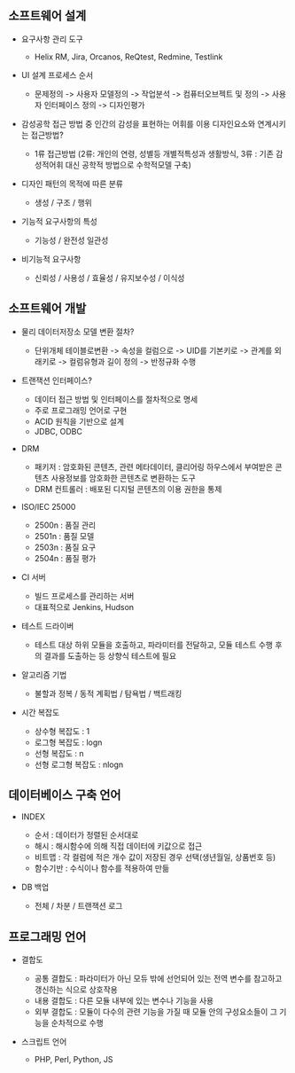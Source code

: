 ## 소프트웨어 설계

- 요구사항 관리 도구
  - Helix RM, Jira, Orcanos, ReQtest, Redmine, Testlink

- UI 설계 프로세스 순서
  - 문제정의 -> 사용자 모델정의 -> 작업분석 -> 컴퓨터오브젝트 및 정의 -> 사용자 인터페이스 정의 -> 디자인평가

- 감성공학 접근 방법 중 인간의 감성을 표현하는 어휘를 이용 디자인요소와 연계시키는 접근방법?
  - 1류 접근방법 (2류: 개인의 연령, 성별등 개별적특성과 생활방식, 3류 : 기존 감성적어휘 대신 공학적 방법으로 수학적모델 구축)

- 디자인 패턴의 목적에 따른 분류
  - 생성 / 구조 / 행위

- 기능적 요구사항의 특성
  - 기능성 / 완전성  일관성

- 비기능적 요구사항
  - 신뢰성 / 사용성 / 효율성 / 유지보수성 / 이식성


## 소프트웨어 개발

- 물리 데이터저장소 모델 변환 절차?
  - 단위개체 테이블로변환 -> 속성을 컬럼으로 -> UID를 기본키로 -> 관계를 외래키로 -> 컬럼유형과 길이 정의 -> 반정규화 수행

- 트랜잭션 인터페이스?
  - 데이터 접근 방법 및 인터페이스를 절차적으로 명세
  - 주로 프로그래밍 언어로 구현
  - ACID 원칙을 기반으로 설계
  - JDBC, ODBC

- DRM
  - 패키저 : 암호화된 콘텐츠, 관련 메타데이터, 클리어링 하우스에서 부여받은 콘텐츠 사용정보를 암호화한 콘텐츠로 변환하는 도구
  - DRM 컨트롤러 : 배포된 디지털 콘텐츠의 이용 권한을 통제

- ISO/IEC 25000
  - 2500n : 품질 관리
  - 2501n : 품질 모델
  - 2503n : 품질 요구
  - 2504n : 품질 평가

- CI 서버
  - 빌드 프로세스를 관리하는 서버
  - 대표적으로 Jenkins, Hudson 

- 테스트 드라이버
  - 테스트 대상 하위 모듈을 호출하고, 파라미터를 전달하고, 모듈 테스트 수행 후의 결과를 도출하는 등 상향식 테스트에 필요

- 알고리즘 기법
  - 불할과 정복 / 동적 계획법 / 탐욕법 / 백트래킹

- 시간 복잡도
  - 상수형 복잡도 : 1
  - 로그형 복잡도 : logn
  - 선형 복잡도 : n
  - 선형 로그형 복잡도 : nlogn

## 데이터베이스 구축 언어

- INDEX
  - 순서 : 데이터가 정렬된 순서대로
  - 해시 : 해시함수에 의해 직접 데이터에 키값으로 접근
  - 비트맵 : 각 컬럼에 적은 개수 값이 저장된 경우 선택(생년월일, 상품번호 등)
  - 함수기반 : 수식이나 함수를 적용하여 만듦

- DB 백업
  - 전체 / 차분 / 트랜잭션 로그

## 프로그래밍 언어
- 결합도
  - 공통 결합도 : 파라미터가 아닌 모듀 밖에 선언되어 있는 전역 변수를 참고하고 갱신하는 식으로 상호작용
  - 내용 결합도 : 다른 모듈 내부에 있는 변수나 기능을 사용
  - 외부 결합도 : 모듈이 다수의 관련 기능을 가질 때 모듈 안의 구성요소들이 그 기능을 순차적으로 수행

- 스크립트 언어 
  - PHP, Perl, Python, JS